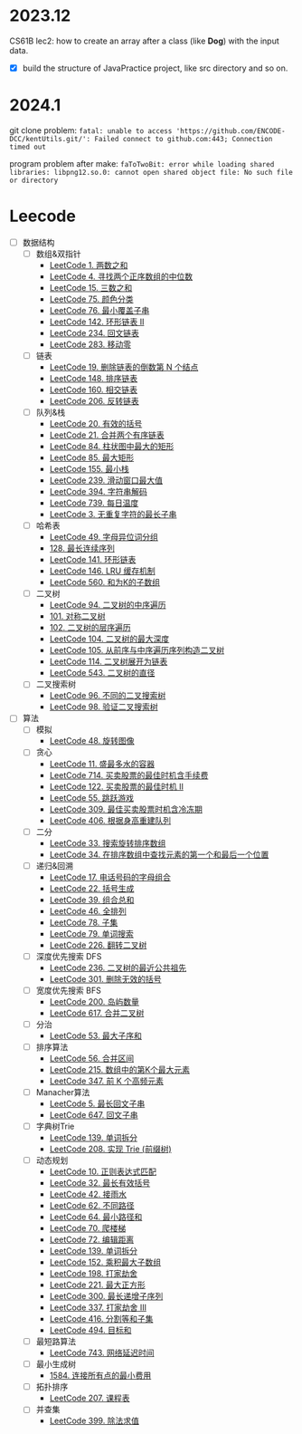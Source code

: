 # 2023.12

CS61B lec2: how to create an array after a class (like **Dog**) with the input data.

- [x] build the structure of  JavaPractice project, like src directory and so on.

# 2024.1

git clone problem: `fatal: unable to access 'https://github.com/ENCODE-DCC/kentUtils.git/': Failed connect to github.com:443; Connection timed out`

program problem after make: `faToTwoBit: error while loading shared libraries: libpng12.so.0: cannot open shared object file: No such file or directory`

# Leecode

- [ ] 数据结构
	- [ ] 数组&双指针
		- [LeetCode 1. 两数之和](https://link.zhihu.com/?target=https%3A//leetcode-cn.com/problems/two-sum/)
		- [LeetCode 4. 寻找两个正序数组的中位数](https://link.zhihu.com/?target=https%3A//leetcode-cn.com/problems/median-of-two-sorted-arrays/)
		- [LeetCode 15. 三数之和](https://link.zhihu.com/?target=https%3A//leetcode-cn.com/problems/3sum/)
		- [LeetCode 75. 颜色分类](https://link.zhihu.com/?target=https%3A//leetcode-cn.com/problems/sort-colors/)
		- [LeetCode 76. 最小覆盖子串](https://link.zhihu.com/?target=https%3A//leetcode-cn.com/problems/minimum-window-substring/)
		- [LeetCode 142. 环形链表 II](https://link.zhihu.com/?target=https%3A//leetcode-cn.com/problems/linked-list-cycle-ii/)
		- [LeetCode 234. 回文链表](https://link.zhihu.com/?target=https%3A//leetcode-cn.com/problems/palindrome-linked-list/)
		- [LeetCode 283. 移动零](https://link.zhihu.com/?target=https%3A//leetcode-cn.com/problems/move-zeroes/)
	- [ ] 链表
		- [LeetCode 19. 删除链表的倒数第 N 个结点](https://link.zhihu.com/?target=https%3A//leetcode-cn.com/problems/remove-nth-node-from-end-of-list/)
		- [LeetCode 148. 排序链表](https://link.zhihu.com/?target=https%3A//leetcode-cn.com/problems/sort-list/)
		- [LeetCode 160. 相交链表](https://link.zhihu.com/?target=https%3A//leetcode-cn.com/problems/intersection-of-two-linked-lists/)
		- [LeetCode 206. 反转链表](https://link.zhihu.com/?target=https%3A//leetcode-cn.com/problems/reverse-linked-list/)
	- [ ] 队列&栈
		- [LeetCode 20. 有效的括号](https://link.zhihu.com/?target=https%3A//leetcode-cn.com/problems/valid-parentheses/)
		- [LeetCode 21. 合并两个有序链表](https://link.zhihu.com/?target=https%3A//leetcode-cn.com/problems/merge-two-sorted-lists/)
		- [LeetCode 84. 柱状图中最大的矩形](https://link.zhihu.com/?target=https%3A//leetcode-cn.com/problems/largest-rectangle-in-histogram/)
		- [LeetCode 85. 最大矩形](https://link.zhihu.com/?target=https%3A//leetcode-cn.com/problems/maximal-rectangle/)
		- [LeetCode 155. 最小栈](https://link.zhihu.com/?target=https%3A//leetcode-cn.com/problems/min-stack/)
		- [LeetCode 239. 滑动窗口最大值](https://link.zhihu.com/?target=https%3A//leetcode-cn.com/problems/sliding-window-maximum/)
		- [LeetCode 394. 字符串解码](https://link.zhihu.com/?target=https%3A//leetcode-cn.com/problems/decode-string/)
		- [LeetCode 739. 每日温度](https://link.zhihu.com/?target=https%3A//leetcode-cn.com/problems/daily-temperatures/)
		- [LeetCode 3. 无重复字符的最长子串](https://link.zhihu.com/?target=https%3A//leetcode-cn.com/problems/longest-substring-without-repeating-characters/)
	- [ ] 哈希表
		- [LeetCode 49. 字母异位词分组](https://link.zhihu.com/?target=https%3A//leetcode-cn.com/problems/group-anagrams/)
		- [128. 最长连续序列](https://link.zhihu.com/?target=https%3A//leetcode-cn.com/problems/longest-consecutive-sequence/)
		- [LeetCode 141. 环形链表](https://link.zhihu.com/?target=https%3A//leetcode-cn.com/problems/linked-list-cycle/)
		- [LeetCode 146. LRU 缓存机制](https://link.zhihu.com/?target=https%3A//leetcode-cn.com/problems/lru-cache/)
		- [LeetCode 560. 和为K的子数组](https://link.zhihu.com/?target=https%3A//leetcode-cn.com/problems/subarray-sum-equals-k/)
	- [ ] 二叉树
		- [LeetCode 94. 二叉树的中序遍历](https://link.zhihu.com/?target=https%3A//leetcode-cn.com/problems/binary-tree-inorder-traversal/)
		- [101. 对称二叉树](https://link.zhihu.com/?target=https%3A//leetcode-cn.com/problems/symmetric-tree/)
		- [102. 二叉树的层序遍历](https://link.zhihu.com/?target=https%3A//leetcode-cn.com/problems/binary-tree-level-order-traversal/)
		- [LeetCode 104. 二叉树的最大深度](https://link.zhihu.com/?target=https%3A//leetcode-cn.com/problems/maximum-depth-of-binary-tree/)
		- [LeetCode 105. 从前序与中序遍历序列构造二叉树](https://link.zhihu.com/?target=https%3A//leetcode-cn.com/problems/construct-binary-tree-from-preorder-and-inorder-traversal/)
		- [LeetCode 114. 二叉树展开为链表](https://link.zhihu.com/?target=https%3A//leetcode-cn.com/problems/flatten-binary-tree-to-linked-list/)
		- [LeetCode 543. 二叉树的直径](https://link.zhihu.com/?target=https%3A//leetcode-cn.com/problems/diameter-of-binary-tree/)
	- [ ] 二叉搜索树
		- [LeetCode 96. 不同的二叉搜索树](https://link.zhihu.com/?target=https%3A//leetcode-cn.com/problems/unique-binary-search-trees/)
		- [LeetCode 98. 验证二叉搜索树](https://link.zhihu.com/?target=https%3A//leetcode-cn.com/problems/validate-binary-search-tree/)
- [ ] 算法
	- [ ] 模拟
		- [LeetCode 48. 旋转图像](https://link.zhihu.com/?target=https%3A//leetcode-cn.com/problems/rotate-image/)
	- [ ] 贪心
		- [LeetCode 11. 盛最多水的容器](https://link.zhihu.com/?target=https%3A//leetcode-cn.com/problems/container-with-most-water/)
		- [LeetCode 714. 买卖股票的最佳时机含手续费](https://link.zhihu.com/?target=https%3A//leetcode-cn.com/problems/best-time-to-buy-and-sell-stock-with-transaction-fee/)
		- [LeetCode 122. 买卖股票的最佳时机 II](https://link.zhihu.com/?target=https%3A//leetcode-cn.com/problems/best-time-to-buy-and-sell-stock-ii/)
		- [LeetCode 55. 跳跃游戏](https://link.zhihu.com/?target=https%3A//leetcode-cn.com/problems/jump-game/)
		- [LeetCode 309. 最佳买卖股票时机含冷冻期](https://link.zhihu.com/?target=https%3A//leetcode-cn.com/problems/best-time-to-buy-and-sell-stock-with-cooldown/)
		- [LeetCode 406. 根据身高重建队列](https://link.zhihu.com/?target=https%3A//leetcode-cn.com/problems/queue-reconstruction-by-height/)
	- [ ] 二分
		- [LeetCode 33. 搜索旋转排序数组](https://link.zhihu.com/?target=https%3A//leetcode-cn.com/problems/search-in-rotated-sorted-array/)
		- [LeetCode 34. 在排序数组中查找元素的第一个和最后一个位置](https://link.zhihu.com/?target=https%3A//leetcode-cn.com/problems/find-first-and-last-position-of-element-in-sorted-array/)
	- [ ] 递归&回溯
		- [LeetCode 17. 电话号码的字母组合](https://link.zhihu.com/?target=https%3A//leetcode-cn.com/problems/letter-combinations-of-a-phone-number/)
		- [LeetCode 22. 括号生成](https://link.zhihu.com/?target=https%3A//leetcode-cn.com/problems/generate-parentheses/)
		- [LeetCode 39. 组合总和](https://link.zhihu.com/?target=https%3A//leetcode-cn.com/problems/combination-sum/)
		- [LeetCode 46. 全排列](https://link.zhihu.com/?target=https%3A//leetcode-cn.com/problems/permutations/)
		- [LeetCode 78. 子集](https://link.zhihu.com/?target=https%3A//leetcode-cn.com/problems/subsets/)
		- [LeetCode 79. 单词搜索](https://link.zhihu.com/?target=https%3A//leetcode-cn.com/problems/word-search/)
		- [LeetCode 226. 翻转二叉树](https://link.zhihu.com/?target=https%3A//leetcode-cn.com/problems/invert-binary-tree/)
	- [ ] 深度优先搜索 DFS
		- [LeetCode 236. 二叉树的最近公共祖先](https://link.zhihu.com/?target=https%3A//leetcode-cn.com/problems/lowest-common-ancestor-of-a-binary-tree/)
		- [LeetCode 301. 删除无效的括号](https://link.zhihu.com/?target=https%3A//leetcode-cn.com/problems/remove-invalid-parentheses/)
	- [ ] 宽度优先搜索 BFS
		- [LeetCode 200. 岛屿数量](https://link.zhihu.com/?target=https%3A//leetcode-cn.com/problems/number-of-islands/)
		- [LeetCode 617. 合并二叉树](https://link.zhihu.com/?target=https%3A//leetcode-cn.com/problems/merge-two-binary-trees/)
	- [ ] 分治
		- [LeetCode 53. 最大子序和](https://link.zhihu.com/?target=https%3A//leetcode-cn.com/problems/maximum-subarray/)
	- [ ] 排序算法
		- [LeetCode 56. 合并区间](https://link.zhihu.com/?target=https%3A//leetcode-cn.com/problems/merge-intervals/)
		- [LeetCode 215. 数组中的第K个最大元素](https://link.zhihu.com/?target=https%3A//leetcode-cn.com/problems/kth-largest-element-in-an-array/)
		- [LeetCode 347. 前 K 个高频元素](https://link.zhihu.com/?target=https%3A//leetcode-cn.com/problems/top-k-frequent-elements/)
	- [ ] Manacher算法
		- [LeetCode 5. 最长回文子串](https://link.zhihu.com/?target=https%3A//leetcode-cn.com/problems/longest-palindromic-substring/)
		- [LeetCode 647. 回文子串](https://link.zhihu.com/?target=https%3A//leetcode-cn.com/problems/palindromic-substrings/)
	- [ ] 字典树Trie
		- [LeetCode 139. 单词拆分](https://link.zhihu.com/?target=https%3A//leetcode-cn.com/problems/word-break/)
		- [LeetCode 208. 实现 Trie (前缀树)](https://link.zhihu.com/?target=https%3A//leetcode-cn.com/problems/implement-trie-prefix-tree/)
	- [ ] 动态规划
		- [LeetCode 10. 正则表达式匹配](https://link.zhihu.com/?target=https%3A//leetcode-cn.com/problems/regular-expression-matching/)
		- [LeetCode 32. 最长有效括号](https://link.zhihu.com/?target=https%3A//leetcode-cn.com/problems/longest-valid-parentheses/)
		- [LeetCode 42. 接雨水](https://link.zhihu.com/?target=https%3A//leetcode-cn.com/problems/trapping-rain-water/)
		- [LeetCode 62. 不同路径](https://link.zhihu.com/?target=https%3A//leetcode-cn.com/problems/unique-paths/)
		- [LeetCode 64. 最小路径和](https://link.zhihu.com/?target=https%3A//leetcode-cn.com/problems/minimum-path-sum/)
		- [LeetCode 70. 爬楼梯](https://link.zhihu.com/?target=https%3A//leetcode-cn.com/problems/climbing-stairs/)
		- [LeetCode 72. 编辑距离](https://link.zhihu.com/?target=https%3A//leetcode-cn.com/problems/edit-distance/)
		- [LeetCode 139. 单词拆分](https://link.zhihu.com/?target=https%3A//leetcode-cn.com/problems/word-break/)
		- [LeetCode 152. 乘积最大子数组](https://link.zhihu.com/?target=https%3A//leetcode-cn.com/problems/maximum-product-subarray/)
		- [LeetCode 198. 打家劫舍](https://link.zhihu.com/?target=https%3A//leetcode-cn.com/problems/house-robber/)
		- [LeetCode 221. 最大正方形](https://link.zhihu.com/?target=https%3A//leetcode-cn.com/problems/maximal-square/)
		- [LeetCode 300. 最长递增子序列](https://link.zhihu.com/?target=https%3A//leetcode-cn.com/problems/longest-increasing-subsequence/)
		- [LeetCode 337. 打家劫舍 III](https://link.zhihu.com/?target=https%3A//leetcode-cn.com/problems/house-robber-iii/)
		- [LeetCode 416. 分割等和子集](https://link.zhihu.com/?target=https%3A//leetcode-cn.com/problems/partition-equal-subset-sum/)
		- [LeetCode 494. 目标和](https://link.zhihu.com/?target=https%3A//leetcode-cn.com/problems/target-sum/)
	- [ ] 最短路算法
		- [LeetCode 743. 网络延迟时间](https://link.zhihu.com/?target=https%3A//leetcode-cn.com/problems/network-delay-time/)
	- [ ] 最小生成树
		- [1584. 连接所有点的最小费用](https://link.zhihu.com/?target=https%3A//leetcode-cn.com/problems/min-cost-to-connect-all-points/)
	- [ ] 拓扑排序
		- [LeetCode 207. 课程表](https://link.zhihu.com/?target=https%3A//leetcode-cn.com/problems/course-schedule/)
	- [ ] 并查集
		- [LeetCode 399. 除法求值](https://link.zhihu.com/?target=https%3A//leetcode-cn.com/problems/evaluate-division/)
